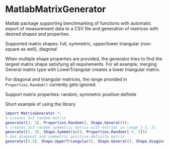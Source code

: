 # MatlabMatrixGenerator

Matlab package supporting benchmarking of functions with automatic export of measurement data to a CSV file and generation of matrices with desired shapes and properties.

Supported matrix shapes: full, symmetric, upper/lower triangular (non-square as well), diagonal

When multiple shape properties are provided, the generator tries to find the largest matrix shape satisfying all requirements. For all example, merging General matrix type with LowerTriangular creates a lower triangular matrix.

For diagonal and triangular matrices, the range provided in ```Properties.Random()``` currently gets ignored.

Support matrix properties: random, symmetric positive-definite

Short example of using the library

```matlab
import MatrixGenerator.*;
% creates 3x3 random matrix 
generate([3, 3], Properties.Random(), Shape.General());
% creates 3x3 random symmetric matrix with entries in range [-5, 5)
generate([3, 3], Shape.Symmetric(), Properties.Random([-5, 5]))
% 4x4 diagonal and symmetric positive-definite matrix
generate([4,4], Shape.UpperTriangular(), Shape.General(), Shape.Diagonal(), Properties.SPD());
```
